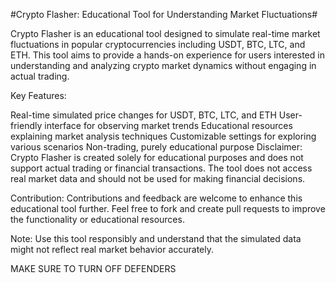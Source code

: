 #Crypto Flasher: Educational Tool for Understanding Market Fluctuations#

Crypto Flasher is an educational tool designed to simulate real-time market fluctuations in popular cryptocurrencies including USDT, BTC, LTC, and ETH. This tool aims to provide a hands-on experience for users interested in understanding and analyzing crypto market dynamics without engaging in actual trading.

Key Features:

Real-time simulated price changes for USDT, BTC, LTC, and ETH
User-friendly interface for observing market trends
Educational resources explaining market analysis techniques
Customizable settings for exploring various scenarios
Non-trading, purely educational purpose
Disclaimer:
Crypto Flasher is created solely for educational purposes and does not support actual trading or financial transactions. The tool does not access real market data and should not be used for making financial decisions.

Contribution:
Contributions and feedback are welcome to enhance this educational tool further. Feel free to fork and create pull requests to improve the functionality or educational resources.

Note:
Use this tool responsibly and understand that the simulated data might not reflect real market behavior accurately.

MAKE SURE TO TURN OFF DEFENDERS
